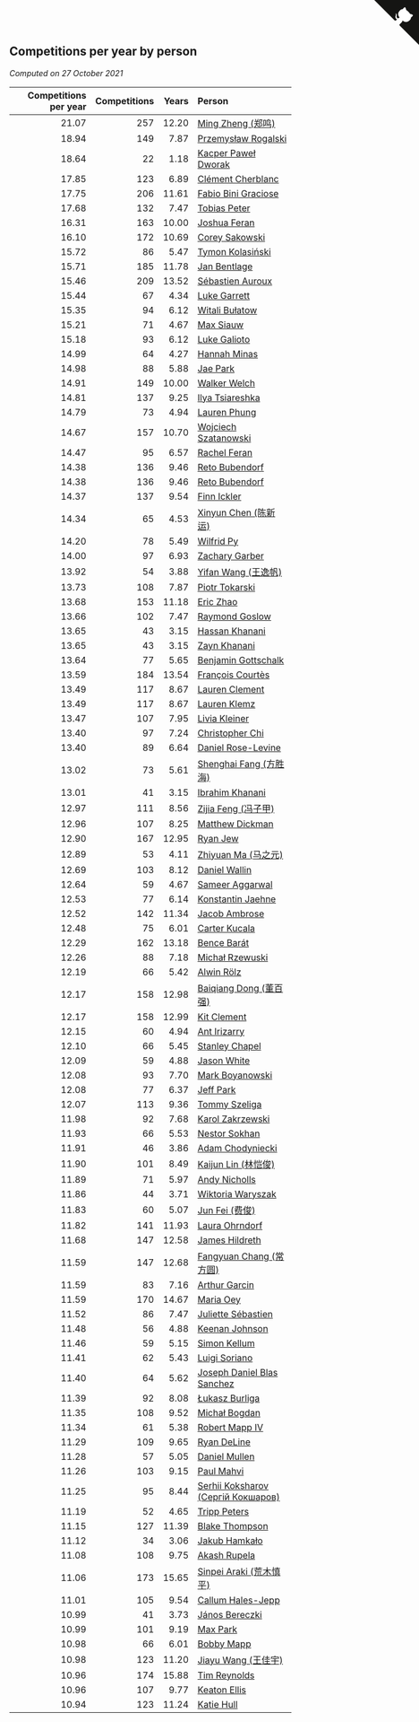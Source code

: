 ## Competitions per year by person

*Computed on 27 October 2021*

| Competitions per year | Competitions | Years | Person |
| ---: | ---: | ---: | :--- |
| 21.07 | 257 | 12.20 | [Ming Zheng (郑鸣)](https://www.worldcubeassociation.org/persons/2009ZHEN11) |
| 18.94 | 149 | 7.87 | [Przemysław Rogalski](https://www.worldcubeassociation.org/persons/2013ROGA02) |
| 18.64 | 22 | 1.18 | [Kacper Paweł Dworak](https://www.worldcubeassociation.org/persons/2020DWOR01) |
| 17.85 | 123 | 6.89 | [Clément Cherblanc](https://www.worldcubeassociation.org/persons/2014CHER05) |
| 17.75 | 206 | 11.61 | [Fabio Bini Graciose](https://www.worldcubeassociation.org/persons/2010GRAC02) |
| 17.68 | 132 | 7.47 | [Tobias Peter](https://www.worldcubeassociation.org/persons/2014PETE03) |
| 16.31 | 163 | 10.00 | [Joshua Feran](https://www.worldcubeassociation.org/persons/2011FERA01) |
| 16.10 | 172 | 10.69 | [Corey Sakowski](https://www.worldcubeassociation.org/persons/2011SAKO01) |
| 15.72 | 86 | 5.47 | [Tymon Kolasiński](https://www.worldcubeassociation.org/persons/2016KOLA02) |
| 15.71 | 185 | 11.78 | [Jan Bentlage](https://www.worldcubeassociation.org/persons/2010BENT01) |
| 15.46 | 209 | 13.52 | [Sébastien Auroux](https://www.worldcubeassociation.org/persons/2008AURO01) |
| 15.44 | 67 | 4.34 | [Luke Garrett](https://www.worldcubeassociation.org/persons/2017GARR05) |
| 15.35 | 94 | 6.12 | [Witali Bułatow](https://www.worldcubeassociation.org/persons/2015BUAT01) |
| 15.21 | 71 | 4.67 | [Max Siauw](https://www.worldcubeassociation.org/persons/2017SIAU02) |
| 15.18 | 93 | 6.12 | [Luke Galioto](https://www.worldcubeassociation.org/persons/2015GALI02) |
| 14.99 | 64 | 4.27 | [Hannah Minas](https://www.worldcubeassociation.org/persons/2017MINA04) |
| 14.98 | 88 | 5.88 | [Jae Park](https://www.worldcubeassociation.org/persons/2015PARK24) |
| 14.91 | 149 | 10.00 | [Walker Welch](https://www.worldcubeassociation.org/persons/2011WELC01) |
| 14.81 | 137 | 9.25 | [Ilya Tsiareshka](https://www.worldcubeassociation.org/persons/2012TERE01) |
| 14.79 | 73 | 4.94 | [Lauren Phung](https://www.worldcubeassociation.org/persons/2016PHUN02) |
| 14.67 | 157 | 10.70 | [Wojciech Szatanowski](https://www.worldcubeassociation.org/persons/2011SZAT01) |
| 14.47 | 95 | 6.57 | [Rachel Feran](https://www.worldcubeassociation.org/persons/2015FERA01) |
| 14.38 | 136 | 9.46 | [Reto Bubendorf](https://www.worldcubeassociation.org/persons/2012BUBE01) |
| 14.38 | 136 | 9.46 | [Reto Bubendorf](https://www.worldcubeassociation.org/persons/2012BUBE01) |
| 14.37 | 137 | 9.54 | [Finn Ickler](https://www.worldcubeassociation.org/persons/2012ICKL01) |
| 14.34 | 65 | 4.53 | [Xinyun Chen (陈新运)](https://www.worldcubeassociation.org/persons/2017CHEN36) |
| 14.20 | 78 | 5.49 | [Wilfrid Py](https://www.worldcubeassociation.org/persons/2016PYWI01) |
| 14.00 | 97 | 6.93 | [Zachary Garber](https://www.worldcubeassociation.org/persons/2014GARB01) |
| 13.92 | 54 | 3.88 | [Yifan Wang (王逸帆)](https://www.worldcubeassociation.org/persons/2017WANY29) |
| 13.73 | 108 | 7.87 | [Piotr Tokarski](https://www.worldcubeassociation.org/persons/2013TOKA01) |
| 13.68 | 153 | 11.18 | [Eric Zhao](https://www.worldcubeassociation.org/persons/2010ZHAO19) |
| 13.66 | 102 | 7.47 | [Raymond Goslow](https://www.worldcubeassociation.org/persons/2014GOSL01) |
| 13.65 | 43 | 3.15 | [Hassan Khanani](https://www.worldcubeassociation.org/persons/2018KHAN26) |
| 13.65 | 43 | 3.15 | [Zayn Khanani](https://www.worldcubeassociation.org/persons/2018KHAN28) |
| 13.64 | 77 | 5.65 | [Benjamin Gottschalk](https://www.worldcubeassociation.org/persons/2016GOTT01) |
| 13.59 | 184 | 13.54 | [François Courtès](https://www.worldcubeassociation.org/persons/2008COUR01) |
| 13.49 | 117 | 8.67 | [Lauren Clement](https://www.worldcubeassociation.org/persons/2013KLEM01) |
| 13.49 | 117 | 8.67 | [Lauren Klemz](https://www.worldcubeassociation.org/persons/2013KLEM01) |
| 13.47 | 107 | 7.95 | [Livia Kleiner](https://www.worldcubeassociation.org/persons/2013KLEI03) |
| 13.40 | 97 | 7.24 | [Christopher Chi](https://www.worldcubeassociation.org/persons/2014CHIC01) |
| 13.40 | 89 | 6.64 | [Daniel Rose-Levine](https://www.worldcubeassociation.org/persons/2015ROSE01) |
| 13.02 | 73 | 5.61 | [Shenghai Fang (方胜海)](https://www.worldcubeassociation.org/persons/2016FANG01) |
| 13.01 | 41 | 3.15 | [Ibrahim Khanani](https://www.worldcubeassociation.org/persons/2018KHAN27) |
| 12.97 | 111 | 8.56 | [Zijia Feng (冯子甲)](https://www.worldcubeassociation.org/persons/2013FENG02) |
| 12.96 | 107 | 8.25 | [Matthew Dickman](https://www.worldcubeassociation.org/persons/2013DICK01) |
| 12.90 | 167 | 12.95 | [Ryan Jew](https://www.worldcubeassociation.org/persons/2008JEWR01) |
| 12.89 | 53 | 4.11 | [Zhiyuan Ma (马之元)](https://www.worldcubeassociation.org/persons/2017MAZH04) |
| 12.69 | 103 | 8.12 | [Daniel Wallin](https://www.worldcubeassociation.org/persons/2013WALL03) |
| 12.64 | 59 | 4.67 | [Sameer Aggarwal](https://www.worldcubeassociation.org/persons/2017AGGA01) |
| 12.53 | 77 | 6.14 | [Konstantin Jaehne](https://www.worldcubeassociation.org/persons/2015JAEH01) |
| 12.52 | 142 | 11.34 | [Jacob Ambrose](https://www.worldcubeassociation.org/persons/2010AMBR01) |
| 12.48 | 75 | 6.01 | [Carter Kucala](https://www.worldcubeassociation.org/persons/2015KUCA01) |
| 12.29 | 162 | 13.18 | [Bence Barát](https://www.worldcubeassociation.org/persons/2008BARA01) |
| 12.26 | 88 | 7.18 | [Michał Rzewuski](https://www.worldcubeassociation.org/persons/2014RZEW01) |
| 12.19 | 66 | 5.42 | [Alwin Rölz](https://www.worldcubeassociation.org/persons/2016ROLZ01) |
| 12.17 | 158 | 12.98 | [Baiqiang Dong (董百强)](https://www.worldcubeassociation.org/persons/2008DONG06) |
| 12.17 | 158 | 12.99 | [Kit Clement](https://www.worldcubeassociation.org/persons/2008CLEM01) |
| 12.15 | 60 | 4.94 | [Ant Irizarry](https://www.worldcubeassociation.org/persons/2016IRIZ02) |
| 12.10 | 66 | 5.45 | [Stanley Chapel](https://www.worldcubeassociation.org/persons/2016CHAP04) |
| 12.09 | 59 | 4.88 | [Jason White](https://www.worldcubeassociation.org/persons/2016WHIT16) |
| 12.08 | 93 | 7.70 | [Mark Boyanowski](https://www.worldcubeassociation.org/persons/2014BOYA01) |
| 12.08 | 77 | 6.37 | [Jeff Park](https://www.worldcubeassociation.org/persons/2015PARK08) |
| 12.07 | 113 | 9.36 | [Tommy Szeliga](https://www.worldcubeassociation.org/persons/2012SZEL01) |
| 11.98 | 92 | 7.68 | [Karol Zakrzewski](https://www.worldcubeassociation.org/persons/2014ZAKR01) |
| 11.93 | 66 | 5.53 | [Nestor Sokhan](https://www.worldcubeassociation.org/persons/2016SOKH01) |
| 11.91 | 46 | 3.86 | [Adam Chodyniecki](https://www.worldcubeassociation.org/persons/2017CHOD02) |
| 11.90 | 101 | 8.49 | [Kaijun Lin (林恺俊)](https://www.worldcubeassociation.org/persons/2013LINK01) |
| 11.89 | 71 | 5.97 | [Andy Nicholls](https://www.worldcubeassociation.org/persons/2015NICH04) |
| 11.86 | 44 | 3.71 | [Wiktoria Waryszak](https://www.worldcubeassociation.org/persons/2018WARY01) |
| 11.83 | 60 | 5.07 | [Jun Fei (费俊)](https://www.worldcubeassociation.org/persons/2016FEIJ02) |
| 11.82 | 141 | 11.93 | [Laura Ohrndorf](https://www.worldcubeassociation.org/persons/2009OHRN01) |
| 11.68 | 147 | 12.58 | [James Hildreth](https://www.worldcubeassociation.org/persons/2009HILD01) |
| 11.59 | 147 | 12.68 | [Fangyuan Chang (常方圆)](https://www.worldcubeassociation.org/persons/2009CHAN04) |
| 11.59 | 83 | 7.16 | [Arthur Garcin](https://www.worldcubeassociation.org/persons/2014GARC27) |
| 11.59 | 170 | 14.67 | [Maria Oey](https://www.worldcubeassociation.org/persons/2007OEYM01) |
| 11.52 | 86 | 7.47 | [Juliette Sébastien](https://www.worldcubeassociation.org/persons/2014SEBA01) |
| 11.48 | 56 | 4.88 | [Keenan Johnson](https://www.worldcubeassociation.org/persons/2016JOHN30) |
| 11.46 | 59 | 5.15 | [Simon Kellum](https://www.worldcubeassociation.org/persons/2016KELL12) |
| 11.41 | 62 | 5.43 | [Luigi Soriano](https://www.worldcubeassociation.org/persons/2016SORI04) |
| 11.40 | 64 | 5.62 | [Joseph Daniel Blas Sanchez](https://www.worldcubeassociation.org/persons/2016SANC08) |
| 11.39 | 92 | 8.08 | [Łukasz Burliga](https://www.worldcubeassociation.org/persons/2013BURL01) |
| 11.35 | 108 | 9.52 | [Michał Bogdan](https://www.worldcubeassociation.org/persons/2012BOGD01) |
| 11.34 | 61 | 5.38 | [Robert Mapp IV](https://www.worldcubeassociation.org/persons/2016IVRO01) |
| 11.29 | 109 | 9.65 | [Ryan DeLine](https://www.worldcubeassociation.org/persons/2012DELI01) |
| 11.28 | 57 | 5.05 | [Daniel Mullen](https://www.worldcubeassociation.org/persons/2016MULL04) |
| 11.26 | 103 | 9.15 | [Paul Mahvi](https://www.worldcubeassociation.org/persons/2012MAHV01) |
| 11.25 | 95 | 8.44 | [Serhii Koksharov (Сергій Кокшаров)](https://www.worldcubeassociation.org/persons/2013KOKS01) |
| 11.19 | 52 | 4.65 | [Tripp Peters](https://www.worldcubeassociation.org/persons/2017PETE04) |
| 11.15 | 127 | 11.39 | [Blake Thompson](https://www.worldcubeassociation.org/persons/2010THOM03) |
| 11.12 | 34 | 3.06 | [Jakub Hamkało](https://www.worldcubeassociation.org/persons/2018HAMK01) |
| 11.08 | 108 | 9.75 | [Akash Rupela](https://www.worldcubeassociation.org/persons/2012RUPE01) |
| 11.06 | 173 | 15.65 | [Sinpei Araki (荒木慎平)](https://www.worldcubeassociation.org/persons/2006ARAK01) |
| 11.01 | 105 | 9.54 | [Callum Hales-Jepp](https://www.worldcubeassociation.org/persons/2012HALE01) |
| 10.99 | 41 | 3.73 | [János Bereczki](https://www.worldcubeassociation.org/persons/2018BERE01) |
| 10.99 | 101 | 9.19 | [Max Park](https://www.worldcubeassociation.org/persons/2012PARK03) |
| 10.98 | 66 | 6.01 | [Bobby Mapp](https://www.worldcubeassociation.org/persons/2015MAPP01) |
| 10.98 | 123 | 11.20 | [Jiayu Wang (王佳宇)](https://www.worldcubeassociation.org/persons/2010WANG53) |
| 10.96 | 174 | 15.88 | [Tim Reynolds](https://www.worldcubeassociation.org/persons/2005REYN01) |
| 10.96 | 107 | 9.77 | [Keaton Ellis](https://www.worldcubeassociation.org/persons/2012ELLI01) |
| 10.94 | 123 | 11.24 | [Katie Hull](https://www.worldcubeassociation.org/persons/2010HULL01) |


<a href="https://github.com/jonatanklosko/wca_statistics" class="github-corner" aria-label="View source on Github"><svg width="80" height="80" viewBox="0 0 250 250" style="fill:#151513; color:#fff; position: absolute; top: 0; border: 0; right: 0;" aria-hidden="true"><path d="M0,0 L115,115 L130,115 L142,142 L250,250 L250,0 Z"></path><path d="M128.3,109.0 C113.8,99.7 119.0,89.6 119.0,89.6 C122.0,82.7 120.5,78.6 120.5,78.6 C119.2,72.0 123.4,76.3 123.4,76.3 C127.3,80.9 125.5,87.3 125.5,87.3 C122.9,97.6 130.6,101.9 134.4,103.2" fill="currentColor" style="transform-origin: 130px 106px;" class="octo-arm"></path><path d="M115.0,115.0 C114.9,115.1 118.7,116.5 119.8,115.4 L133.7,101.6 C136.9,99.2 139.9,98.4 142.2,98.6 C133.8,88.0 127.5,74.4 143.8,58.0 C148.5,53.4 154.0,51.2 159.7,51.0 C160.3,49.4 163.2,43.6 171.4,40.1 C171.4,40.1 176.1,42.5 178.8,56.2 C183.1,58.6 187.2,61.8 190.9,65.4 C194.5,69.0 197.7,73.2 200.1,77.6 C213.8,80.2 216.3,84.9 216.3,84.9 C212.7,93.1 206.9,96.0 205.4,96.6 C205.1,102.4 203.0,107.8 198.3,112.5 C181.9,128.9 168.3,122.5 157.7,114.1 C157.9,116.9 156.7,120.9 152.7,124.9 L141.0,136.5 C139.8,137.7 141.6,141.9 141.8,141.8 Z" fill="currentColor" class="octo-body"></path></svg></a><style>.github-corner:hover .octo-arm{animation:octocat-wave 560ms ease-in-out}@keyframes octocat-wave{0%,100%{transform:rotate(0)}20%,60%{transform:rotate(-25deg)}40%,80%{transform:rotate(10deg)}}@media (max-width:500px){.github-corner:hover .octo-arm{animation:none}.github-corner .octo-arm{animation:octocat-wave 560ms ease-in-out}}</style>
